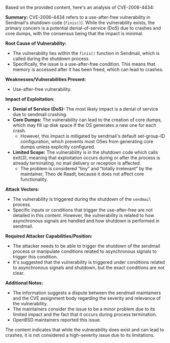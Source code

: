 Based on the provided content, here's an analysis of CVE-2006-4434:

**Summary:**
CVE-2006-4434 refers to a use-after-free vulnerability in Sendmail's shutdown code (`finis()`). While the vulnerability exists, the primary concern is a potential denial-of-service (DoS) due to crashes and core dumps, with the consensus being that the impact is minimal.

**Root Cause of Vulnerability:**
- The vulnerability lies within the `finis()` function in Sendmail, which is called during the shutdown process.
- Specifically, the issue is a use-after-free condition. This means that memory is accessed after it has been freed, which can lead to crashes.

**Weaknesses/Vulnerabilities Present:**
- Use-after-free vulnerability.

**Impact of Exploitation:**
- **Denial of Service (DoS):** The most likely impact is a denial of service due to sendmail crashing.
- **Core Dumps:**  The vulnerability can lead to the creation of core dumps, which may fill up disk space if the OS generates a new one for each crash.
   - However, this impact is mitigated by sendmail's default set-group-ID configuration, which prevents most OSes from generating core dumps unless explicitly configured.
- **Limited Scope:** The vulnerability is in the shutdown code which calls exit(3), meaning that exploitation occurs during or after the process is already terminating, no mail delivery or reception is affected.
   - The problem is considered “tiny” and “totally irrelevant” by the maintainer, Theo de Raadt, because it does not affect core functionality.

**Attack Vectors:**
- The vulnerability is triggered during the shutdown of the `sendmail` process.
- Specific inputs or conditions that trigger the use-after-free are not detailed in this content. However, the vulnerability is related to how asynchronous signals are handled and how shutdown is performed in sendmail.

**Required Attacker Capabilities/Position:**
- The attacker needs to be able to trigger the shutdown of the sendmail process or manipulate conditions related to asynchronous signals to trigger this condition.
- It's suggested that the vulnerability is triggered under conditions related to asynchronous signals and shutdown, but the exact conditions are not clear.

**Additional Notes:**
- The information suggests a dispute between the sendmail maintainers and the CVE assignment body regarding the severity and relevance of the vulnerability.
- The maintainers consider the issue to be a minor problem due to its limited impact and the fact that it occurs during process termination.
- OpenBSD maintainers reported this issue.

The content indicates that while the vulnerability does exist and can lead to crashes, it is not considered a high-severity issue due to its limitations.